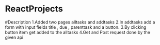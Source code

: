 # ReactProjects

#Description
1.Added two pages alltasks and addtasks
2.In addtasks add a form with input fields title , due , parenttask and a button.
3.By clicking button item get added to the alltasks
4.Get and Post request  done by the given api
